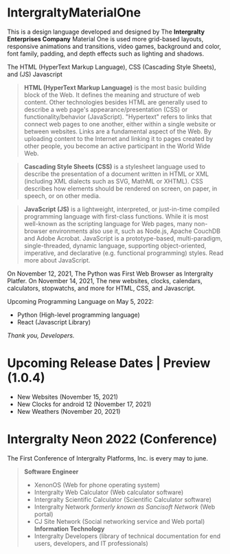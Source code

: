 # IntergraltyMaterialOne
This is a design language developed and designed by The **Intergralty Enterprises Company** Material One is used more grid-based layouts, responsive animations and transitions, video games, background and color, font family, padding, and depth effects such as lighting and shadows.

The HTML (HyperText Markup Language), CSS (Cascading Style Sheets), and (JS) Javascript
> **HTML (HyperText Markup Language)** is the most basic building block of the Web. It defines the meaning and structure of web content. Other technologies besides HTML are generally used to describe a web page's appearance/presentation (CSS) or functionality/behavior (JavaScript).
> "Hypertext" refers to links that connect web pages to one another, either within a single website or between websites. Links are a fundamental aspect of the Web. By uploading content to the Internet and linking it to pages created by other people, you become an active participant in the World Wide Web.

> **Cascading Style Sheets (CSS)** is a stylesheet language used to describe the presentation of a document written in HTML or XML (including XML dialects such as SVG, MathML or XHTML). CSS describes how elements should be rendered on screen, on paper, in speech, or on other media.

> **JavaScript (JS)** is a lightweight, interpreted, or just-in-time compiled programming language with first-class functions. While it is most well-known as the scripting language for Web pages, many non-browser environments also use it, such as Node.js, Apache CouchDB and Adobe Acrobat. JavaScript is a prototype-based, multi-paradigm, single-threaded, dynamic language, supporting object-oriented, imperative, and declarative (e.g. functional programming) styles. Read more about JavaScript.

On November 12, 2021, The Python was First Web Browser as Intergralty Platfer. On November 14, 2021, The new websites, clocks, calendars, calculators, stopwatchs, and more for HTML, CSS, and Javascript.

Upcoming Programming Language on May 5, 2022:
- Python (High-level programming language)
- React (Javascript Library)

*Thank you, Developers.*

# Upcoming Release Dates | Preview (1.0.4)
- New Websites (November 15, 2021)
- New Clocks for android 12 (November 17, 2021)
- New Weathers (November 20, 2021)

# Intergralty Neon 2022 (Conference)
The First Conference of Intergralty Platforms, Inc. is every may to june.
> **Software Engineer**
> - XenonOS (Web for phone operating system)
> - Intergralty Web Calculator (Web calculator software)
> - Intergralty Scientific Calculator (Scientific Calculator software)
> - Intergralty Network *formerly known as Sancisoft Network* (Web portal)
> - CJ Site Network (Social networking service and Web portal)
> **Information Technology**
> - Intergralty Developers (library of technical documentation for end users, developers, and IT professionals)
